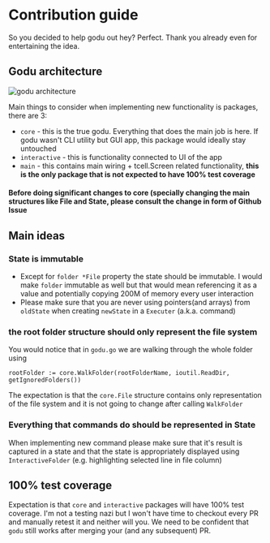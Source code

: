 # Contribution guide
So you decided to help godu out hey? Perfect. Thank you already even for entertaining the idea.

## Godu architecture
![godu architecture](godu_architecture.png)

Main things to consider when implementing new functionality is packages, there are 3:
* `core` - this is the true godu. Everything that does the main job is here. If godu wasn't CLI utility but GUI app, this package would ideally stay untouched
* `interactive` - this is functionality connected to UI of the app
* `main` - this contains main wiring + tcell.Screen related functionality, **this is the only package that is not expected to have 100% test coverage**

#### Before doing significant changes to core (specially changing the main structures like File and State, please consult the change in form of Github Issue

## Main ideas
### State is immutable
- Except for `folder *File` property the state should be immutable. I would make `folder` immutable as well but that would mean referencing it as a value and potentially copying 200M of memory every user interaction
- Please make sure that you are never using pointers(and arrays) from `oldState` when creating `newState` in a `Executer` (a.k.a. command)

### the root folder structure should only represent the file system
You would notice that in `godu.go` we are walking through the whole folder using
```
rootFolder := core.WalkFolder(rootFolderName, ioutil.ReadDir, getIgnoredFolders())
```
The expectation is that the `core.File` structure contains only representation of the file system and it is not going to change after calling `WalkFolder`

### Everything that commands do should be represented in State
When implementing new command please make sure that it's result is captured in a state and that the state is appropriately displayed using `InteractiveFolder` (e.g. highlighting selected line in file column)

## 100% test coverage
Expectation is that `core` and `interactive` packages will have 100% test coverage. I'm not a testing nazi but I won't have time to checkout every PR and manually retest it and neither will you. We need to be confident that `godu` still works after merging your (and any subsequent) PR.
